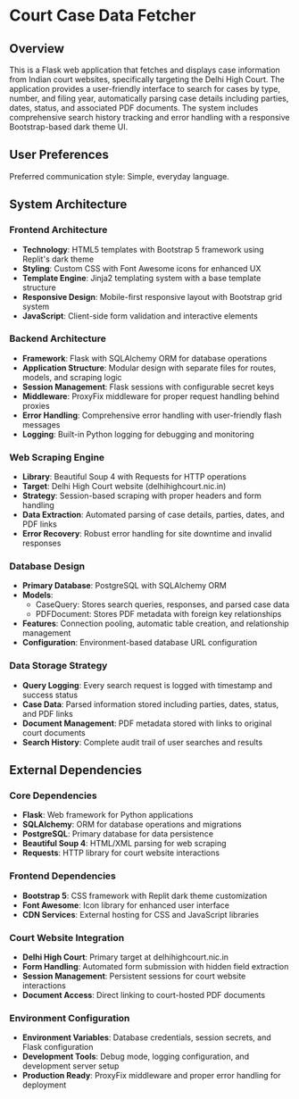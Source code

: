 # Court Case Data Fetcher

## Overview

This is a Flask web application that fetches and displays case information from Indian court websites, specifically targeting the Delhi High Court. The application provides a user-friendly interface to search for cases by type, number, and filing year, automatically parsing case details including parties, dates, status, and associated PDF documents. The system includes comprehensive search history tracking and error handling with a responsive Bootstrap-based dark theme UI.

## User Preferences

Preferred communication style: Simple, everyday language.

## System Architecture

### Frontend Architecture
- **Technology**: HTML5 templates with Bootstrap 5 framework using Replit's dark theme
- **Styling**: Custom CSS with Font Awesome icons for enhanced UX
- **Template Engine**: Jinja2 templating system with a base template structure
- **Responsive Design**: Mobile-first responsive layout with Bootstrap grid system
- **JavaScript**: Client-side form validation and interactive elements

### Backend Architecture
- **Framework**: Flask with SQLAlchemy ORM for database operations
- **Application Structure**: Modular design with separate files for routes, models, and scraping logic
- **Session Management**: Flask sessions with configurable secret keys
- **Middleware**: ProxyFix middleware for proper request handling behind proxies
- **Error Handling**: Comprehensive error handling with user-friendly flash messages
- **Logging**: Built-in Python logging for debugging and monitoring

### Web Scraping Engine
- **Library**: Beautiful Soup 4 with Requests for HTTP operations
- **Target**: Delhi High Court website (delhihighcourt.nic.in)
- **Strategy**: Session-based scraping with proper headers and form handling
- **Data Extraction**: Automated parsing of case details, parties, dates, and PDF links
- **Error Recovery**: Robust error handling for site downtime and invalid responses

### Database Design
- **Primary Database**: PostgreSQL with SQLAlchemy ORM
- **Models**: 
  - CaseQuery: Stores search queries, responses, and parsed case data
  - PDFDocument: Stores PDF metadata with foreign key relationships
- **Features**: Connection pooling, automatic table creation, and relationship management
- **Configuration**: Environment-based database URL configuration

### Data Storage Strategy
- **Query Logging**: Every search request is logged with timestamp and success status
- **Case Data**: Parsed information stored including parties, dates, status, and PDF links
- **Document Management**: PDF metadata stored with links to original court documents
- **Search History**: Complete audit trail of user searches and results

## External Dependencies

### Core Dependencies
- **Flask**: Web framework for Python applications
- **SQLAlchemy**: ORM for database operations and migrations
- **PostgreSQL**: Primary database for data persistence
- **Beautiful Soup 4**: HTML/XML parsing for web scraping
- **Requests**: HTTP library for court website interactions

### Frontend Dependencies
- **Bootstrap 5**: CSS framework with Replit dark theme customization
- **Font Awesome**: Icon library for enhanced user interface
- **CDN Services**: External hosting for CSS and JavaScript libraries

### Court Website Integration
- **Delhi High Court**: Primary target at delhihighcourt.nic.in
- **Form Handling**: Automated form submission with hidden field extraction
- **Session Management**: Persistent sessions for court website interactions
- **Document Access**: Direct linking to court-hosted PDF documents

### Environment Configuration
- **Environment Variables**: Database credentials, session secrets, and Flask configuration
- **Development Tools**: Debug mode, logging configuration, and development server setup
- **Production Ready**: ProxyFix middleware and proper error handling for deployment